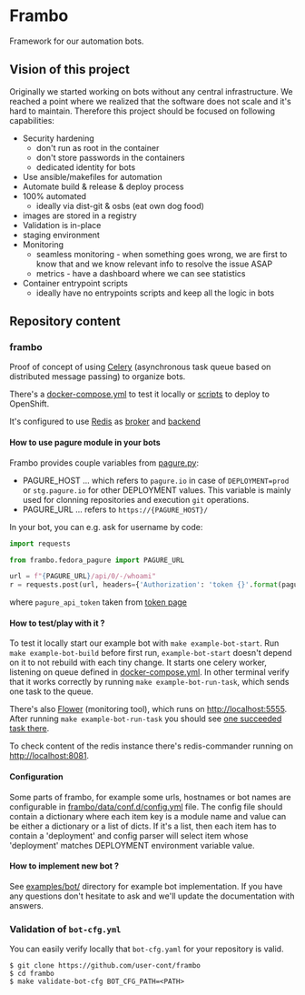 # Frambo

Framework for our automation bots.

## Vision of this project

Originally we started working on bots without any central infrastructure. We
reached a point where we realized that the software does not scale and it's
hard to maintain. Therefore this project should be focused on following
capabilities:

* Security hardening
  * don't run as root in the container
  * don't store passwords in the containers
  * dedicated identity for bots
* Use ansible/makefiles for automation
* Automate build & release & deploy process
* 100% automated
  * ideally via dist-git & osbs (eat own dog food)
* images are stored in a registry
* Validation is in-place
* staging environment
* Monitoring
  * seamless monitoring - when something goes wrong, we are first to know that and we know relevant info to resolve the issue ASAP
  * metrics - have a dashboard where we can see statistics
* Container entrypoint scripts
  * ideally have no entrypoints scripts and keep all the logic in bots

## Repository content

### frambo

Proof of concept of using [Celery](http://www.celeryproject.org) (asynchronous task queue based on distributed message passing) to organize bots.

There's a [docker-compose.yml](docker-compose.yml) to test it locally or [scripts](openshift) to deploy to OpenShift.

It's configured to use [Redis](https://redis.io) as
[broker](http://docs.celeryproject.org/en/latest/getting-started/brokers/redis.html) and
[backend](http://docs.celeryproject.org/en/latest/userguide/configuration.html#conf-redis-result-backend)

#### How to use pagure module in your bots

Frambo provides couple variables from  [pagure.py](./frambo/pagure.py):
* PAGURE_HOST ... which refers to `pagure.io` in case of `DEPLOYMENT=prod` or `stg.pagure.io` for other DEPLOYMENT values.
This variable is mainly used for clonning repositories and execution `git` operations.
* PAGURE_URL ... refers to `https://{PAGURE_HOST}/`

In your bot, you can e.g. ask for username by code:
```python
import requests

from frambo.fedora_pagure import PAGURE_URL

url = f"{PAGURE_URL}/api/0/-/whoami"
r = requests.post(url, headers={'Authorization': 'token {}'.format(pagure_api_token)})

```

where `pagure_api_token` taken from [token page](https://pagure.io/settings#nav-api-tab)

#### How to test/play with it ?

To test it locally start our example bot with `make example-bot-start`.
Run `make example-bot-build` before first run, `example-bot-start` doesn't depend on it to not rebuild with each tiny change.
It starts one celery worker, listening on queue defined in [docker-compose.yml](docker-compose.yml).
In other terminal verify that it works correctly by running `make example-bot-run-task`, which sends one task to the queue.

There's also [Flower](http://flower.readthedocs.io) (monitoring tool), which runs on [http://localhost:5555](http://localhost:5555/).
After running `make example-bot-run-task` you should see [one succeeded task there](http://localhost:5555/tasks?state=SUCCESS).

To check content of the redis instance there's redis-commander running on [http://localhost:8081](http://localhost:8081).

#### Configuration

Some parts of frambo, for example some urls, hostnames or bot names are configurable in [frambo/data/conf.d/config.yml](frambo/data/conf.d/config.yml) file.
The config file should contain a dictionary where each item key is a module name
and value can be either a dictionary or a list of dicts.
If it's a list, then each item has to contain a 'deployment' and
config parser will select item whose 'deployment' matches DEPLOYMENT environment variable value.

#### How to implement new bot ?

See [examples/bot/](./examples/bot/) directory for example bot implementation.
If you have any questions don't hesitate to ask and we'll update the documentation with answers.

### Validation of `bot-cfg.yml`

You can easily verify locally that `bot-cfg.yaml` for your repository is valid.

```
$ git clone https://github.com/user-cont/frambo
$ cd frambo
$ make validate-bot-cfg BOT_CFG_PATH=<PATH>
```
